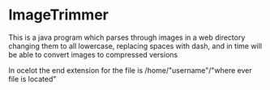 ImageTrimmer
============

This is a java program which parses through images in a web directory changing them to all lowercase, replacing spaces with dash, and in time will be able to convert images to compressed versions

In ocelot the end extension for the file is /home/"username"/"where ever file is located"
